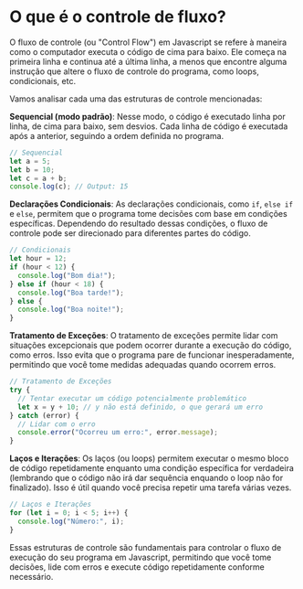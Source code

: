 # O que é o controle de fluxo?

O fluxo de controle (ou "Control Flow") em Javascript se refere à maneira como o computador executa o código de cima para baixo. Ele começa na primeira linha e continua até a última linha, a menos que encontre alguma instrução que altere o fluxo de controle do programa, como loops, condicionais, etc.

Vamos analisar cada uma das estruturas de controle mencionadas:

**Sequencial (modo padrão)**:
Nesse modo, o código é executado linha por linha, de cima para baixo, sem desvios. Cada linha de código é executada após a anterior, seguindo a ordem definida no programa.

```javascript
// Sequencial
let a = 5;
let b = 10;
let c = a + b;
console.log(c); // Output: 15
```

**Declarações Condicionais**:
As declarações condicionais, como `if`, `else if` e `else`, permitem que o programa tome decisões com base em condições específicas. Dependendo do resultado dessas condições, o fluxo de controle pode ser direcionado para diferentes partes do código.

```javascript
// Condicionais
let hour = 12;
if (hour < 12) {
  console.log("Bom dia!");
} else if (hour < 18) {
  console.log("Boa tarde!");
} else {
  console.log("Boa noite!");
}
```

**Tratamento de Exceções**:
O tratamento de exceções permite lidar com situações excepcionais que podem ocorrer durante a execução do código, como erros. Isso evita que o programa pare de funcionar inesperadamente, permitindo que você tome medidas adequadas quando ocorrem erros.

```javascript
// Tratamento de Exceções
try {
  // Tentar executar um código potencialmente problemático
  let x = y + 10; // y não está definido, o que gerará um erro
} catch (error) {
  // Lidar com o erro
  console.error("Ocorreu um erro:", error.message);
}
```

**Laços e Iterações**:
Os laços (ou loops) permitem executar o mesmo bloco de código repetidamente enquanto
uma condição específica for verdadeira (lembrando que o código não irá dar sequência
enquando o loop não for finalizado). Isso é útil quando você precisa repetir uma
tarefa várias vezes.

```javascript
// Laços e Iterações
for (let i = 0; i < 5; i++) {
  console.log("Número:", i);
}
```

Essas estruturas de controle são fundamentais para controlar o fluxo de execução do seu programa em Javascript, permitindo que você tome decisões, lide com erros e execute código repetidamente conforme necessário.
